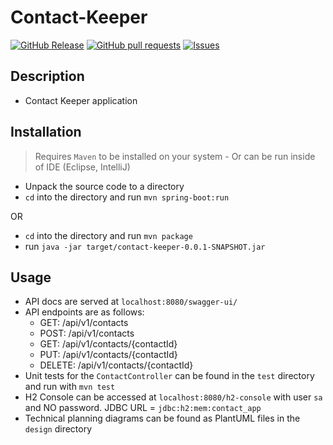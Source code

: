 # Contact-Keeper

[![GitHub Release](https://img.shields.io/github/release/zjayers/contact-keeper.svg?style=flat)](https://github.com/zjayers/contact-keeper/releases)
[![GitHub pull requests](https://img.shields.io/github/issues-pr/zjayers/contact-keeper.svg?style=flat)](https://github.com/zjayers/contact-keeper/pulls)
[![Issues](https://img.shields.io/github/issues-raw/zjayers/contact-keeper.svg?maxAge=25000)](https://github.com/zjayers/contact-keeper/issues)

## Description

- Contact Keeper application

## Installation

> Requires `Maven` to be installed on your system - Or can be run inside of IDE (Eclipse, IntelliJ)

- Unpack the source code to a directory
- `cd` into the directory and run `mvn spring-boot:run`

OR

- `cd` into the directory and run `mvn package`
- run `java -jar target/contact-keeper-0.0.1-SNAPSHOT.jar`

## Usage

- API docs are served at `localhost:8080/swagger-ui/`
- API endpoints are as follows:
    - GET: /api/v1/contacts
    - POST: /api/v1/contacts
    - GET: /api/v1/contacts/{contactId}
    - PUT: /api/v1/contacts/{contactId}
    - DELETE: /api/v1/contacts/{contactId}
- Unit tests for the `ContactController` can be found in the `test` directory and run with `mvn test`
- H2 Console can be accessed at `localhost:8080/h2-console` with user `sa` and NO password. JDBC URL = `jdbc:h2:mem:contact_app`
- Technical planning diagrams can be found as PlantUML files in the `design` directory

